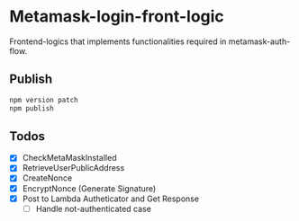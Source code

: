 # Metamask-login-front-logic

Frontend-logics that implements functionalities required in metamask-auth-flow.

## Publish
```bash
npm version patch
npm publish
```

## Todos
- [x] CheckMetaMaskInstalled
- [x] RetrieveUserPublicAddress
- [x] CreateNonce
- [x] EncryptNonce (Generate Signature)
- [x] Post to Lambda Autheticator and Get Response
  - [ ] Handle not-authenticated case

